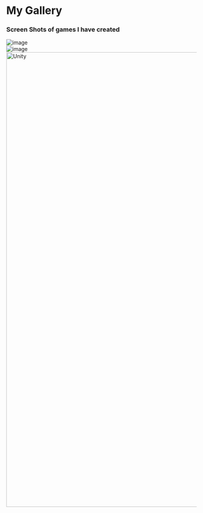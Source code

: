 

# My Gallery

### Screen Shots of games I have created
![image](https://lh3.googleusercontent.com/q77A2VtT7kMMawon3bpwksYxQaV5OpnyPPiZ4zVerztQXDcwDExT8nR0wgM696s3Bs-S=s170)
<br>
![image](https://lh3.googleusercontent.com/XLDNam00Hex_LJYNpeyQftImrkgfEmhA0mT5SBRDbfYJf9SvnT7U2JolMf1lgpWq3wK4E_I=s155)
<br>
<img src="https://lh3.googleusercontent.com/q77A2VtT7kMMawon3bpwksYxQaV5OpnyPPiZ4zVerztQXDcwDExT8nR0wgM696s3Bs-S=s170" alt="Unity" width="2000" height="1200">








